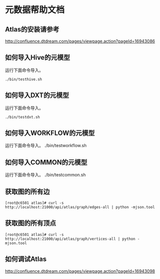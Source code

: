 # 元数据帮助文档

## Atlas的安装请参考
http://confluence.dtdream.com/pages/viewpage.action?pageId=16943086

## 如何导入Hive的元模型
运行下面命令导入。
 
    ./bin/testhive.sh 

## 如何导入DXT的元模型
运行下面命令导入。
 
    ./bin/testdxt.sh 
## 如何导入WORKFLOW的元模型
运行下面命令导入。
    ./bin/testworkflow.sh
    
## 如何导入COMMON的元模型
运行下面命令导入。
    ./bin/testcommon.sh    
    
## 获取图的所有边

    [root@c6501 atlas]# curl -s http://localhost:21000/api/atlas/graph/edges-all | python -mjson.tool

## 获取图的所有顶点

    [root@c6501 atlas]# curl -s http://localhost:21000/api/atlas/graph/vertices-all | python -mjson.tool

## 如何调试Atlas
http://confluence.dtdream.com/pages/viewpage.action?pageId=16943098
